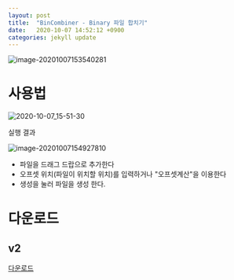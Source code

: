 ```yaml
---
layout: post
title:  "BinCombiner - Binary 파일 합치기"
date:   2020-10-07 14:52:12 +0900
categories: jekyll update
---
```

![image-20201007153540281]({{site.url}}/{{site.baseurl}}/imgs/bincominer.assets/image-20201007154131580.png)





# 사용법

![2020-10-07_15-51-30]({{site.url}}/{{site.baseurl}}/imgs/bincominer.assets/2020-10-07_15-51-30.gif)



실행 결과

![image-20201007154927810]({{site.url}}/{{site.baseurl}}/imgs/bincominer.assets/image-20201007154927810.png)



- 파일을 드래그 드랍으로 추가한다
- 오프셋 위치(파일이 위치할 위치)를 입력하거나 "오프셋계산"을 이용한다
- 생성을 눌러 파일을 생성 한다.



# 다운로드

## v2

[다운로드]({{site.url}}/{{site.baseurl}}/download/bincombiner_v2.zip)

